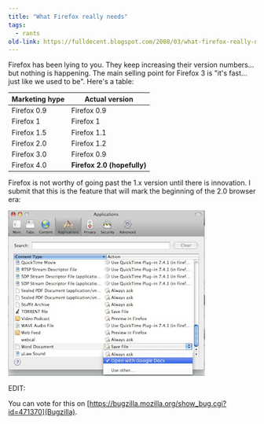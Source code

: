 ```yaml
---
title: "What Firefox really needs"
tags: 
  - rants	
old-link: https://fulldecent.blogspot.com/2008/03/what-firefox-really-needs.html
---
```


Firefox has been lying to you. They keep increasing their version numbers... but nothing is happening. The main selling point for Firefox 3 is "it's fast... just like we used to be". Here's a table:

| Marketing hype | Actual version |
|----------------|----------------|
| Firefox 0.9    | Firefox 0.9    |
| Firefox 1      | Firefox 1      |
| Firefox 1.5    | Firefox 1.1    |
| Firefox 2.0    | Firefox 1.2    |
| Firefox 3.0    | Firefox 0.9    |
| Firefox 4.0    | **Firefox 2.0 (hopefully)** |

Firefox is not worthy of going past the 1.x version until there is innovation. I submit that this is the feature that will mark the beginning of the 2.0 browser era:

![Firefox 3](assets/images/2008-03-28-what-firefox-really-needs.jpg)

EDIT:

You can vote for this on [https://bugzilla.mozilla.org/show_bug.cgi?id=471370](Bugzilla).